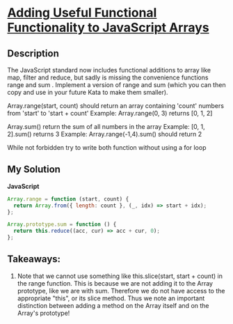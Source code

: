# [Adding Useful Functional Functionality to JavaScript Arrays](https://www.codewars.com/kata/52195c9bb576caf14200007f)

## Description

The JavaScript standard now includes functional additions to array like map, filter and reduce, but sadly is missing the convenience functions range and sum . Implement a version of range and sum (which you can then copy and use in your future Kata to make them smaller).

Array.range(start, count) should return an array containing 'count' numbers from 'start' to 'start + count' Example: Array.range(0, 3) returns [0, 1, 2]

Array.sum() return the sum of all numbers in the array Example: [0, 1, 2].sum() returns 3 Example: Array.range(-1,4).sum() should return 2

While not forbidden try to write both function without using a for loop

## My Solution

**JavaScript**

```js
Array.range = function (start, count) {
  return Array.from({ length: count }, (_, idx) => start + idx);
};

Array.prototype.sum = function () {
  return this.reduce((acc, cur) => acc + cur, 0);
};
```

## Takeaways:

1. Note that we cannot use something like this.slice(start, start + count) in the range function. This is because we are not adding it to the Array prototype, like we are with sum. Therefore we do not have access to the appropriate "this", or its slice method. Thus we note an important distinction between adding a method on the Array itself and on the Array's prototype!
